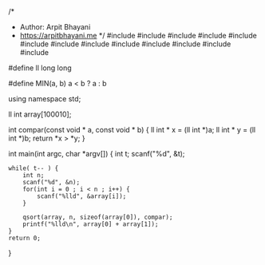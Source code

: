 /*
 *  Author: Arpit Bhayani
 *  https://arpitbhayani.me
 */
#include <cmath>
#include <cstdio>
#include <cstdlib>
#include <climits>
#include <deque>
#include <iostream>
#include <list>
#include <limits>
#include <map>
#include <queue>
#include <set>
#include <stack>
#include <vector>

#define ll long long

#define MIN(a, b) a < b ? a : b

using namespace std;

ll int array[100010];

int compar(const void * a, const void * b) {
    ll int * x = (ll int *)a;
    ll int * y = (ll int *)b;
    return *x > *y;
}

int main(int argc, char *argv[]) {
    int t;
    scanf("%d", &t);

    while( t-- ) {
        int n;
        scanf("%d", &n);
        for(int i = 0 ; i < n ; i++) {
            scanf("%lld", &array[i]);
        }

        qsort(array, n, sizeof(array[0]), compar);
        printf("%lld\n", array[0] + array[1]);
    }
    return 0;
}
